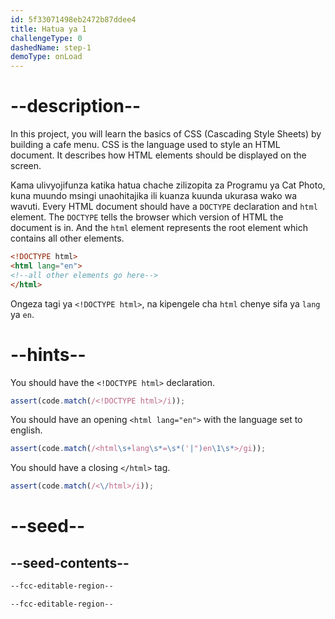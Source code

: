 ```yaml
---
id: 5f33071498eb2472b87ddee4
title: Hatua ya 1
challengeType: 0
dashedName: step-1
demoType: onLoad
---
```


# --description--

In this project, you will learn the basics of CSS (Cascading Style Sheets) by building a cafe menu. CSS is the language used to style an HTML document. It describes how HTML elements should be displayed on the screen.

Kama ulivyojifunza katika hatua chache zilizopita za Programu ya Cat Photo, kuna muundo msingi unaohitajika ili kuanza kuunda ukurasa wako wa wavuti. Every HTML document should have a `DOCTYPE` declaration and `html` element. The `DOCTYPE` tells the browser which version of HTML the document is in. And the `html` element represents the root element which contains all other elements.

```html
<!DOCTYPE html>
<html lang="en">
<!--all other elements go here-->
</html>
```

Ongeza tagi ya `<!DOCTYPE html>`, na kipengele cha `html` chenye sifa ya `lang` ya `en`.

# --hints--

You should have the `<!DOCTYPE html>` declaration.

```js
assert(code.match(/<!DOCTYPE html>/i));
```

You should have an opening `<html lang="en">` with the language set to english.

```js
assert(code.match(/<html\s+lang\s*=\s*('|")en\1\s*>/gi));
```

You should have a closing `</html>` tag.

```js
assert(code.match(/<\/html>/i));
```

# --seed--

## --seed-contents--

```html
--fcc-editable-region--

--fcc-editable-region--

```
